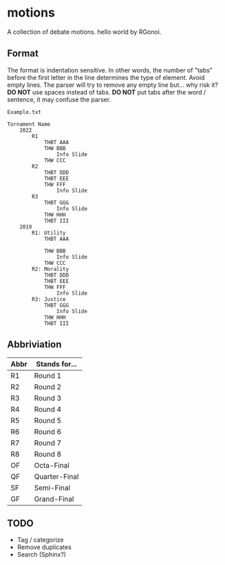 # motions
A collection of debate motions. hello world by RGonoi.

## Format
The format is indentation sensitive. In other words, the number of "tabs" before the first letter in the line determines the type of element.
Avoid empty lines. The parser will try to remove any empty line but... why risk it?
**DO NOT** use spaces instead of tabs.
**DO NOT** put tabs after the word / sentence, it may confuse the parser.

`Example.txt`
```
Tornament Name
	2022
		R1
			THBT AAA
			THW BBB
				Info Slide
			THW CCC
		R2
			THBT DDD
			THBT EEE
			THW FFF
				Info Slide
		R3
			THBT GGG
				Info Slide
			THW HHH
			THBT III
	2019
		R1: Utility
			THBT AAA

			THW BBB
				Info Slide
			THW CCC
		R2: Morality
			THBT DDD
			THBT EEE
			THW FFF
				Info Slide
		R3: Justice
			THBT GGG
				Info Slide
			THW HHH
			THBT III
```

## Abbriviation

|Abbr| Stands for...   |
|----|-----------------|
| R1 | Round 1         |
| R2 | Round 2         |
| R3 | Round 3         |
| R4 | Round 4         |
| R5 | Round 5         |
| R6 | Round 6         |
| R7 | Round 7         |
| R8 | Round 8         |
| OF | Octa-Final      |
| QF | Quarter-Final   |
| SF | Semi-Final      |
| GF | Grand-Final     |

## TODO
- Tag / categorize
- Remove duplicates
- Search (Sphinx?)